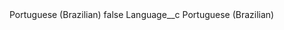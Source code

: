 <?xml version="1.0" encoding="UTF-8"?>
<CustomMetadata xmlns="http://soap.sforce.com/2006/04/metadata" xmlns:xsi="http://www.w3.org/2001/XMLSchema-instance" xmlns:xsd="http://www.w3.org/2001/XMLSchema">
    <label>Portuguese (Brazilian)</label>
    <protected>false</protected>
    <values>
        <field>Language__c</field>
        <value xsi:type="xsd:string">Portuguese (Brazilian)</value>
    </values>
</CustomMetadata>
